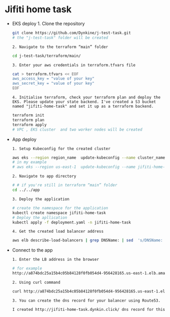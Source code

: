 # Jifiti home task

- EKS deploy
      1. Clone the repository

    ```bash
    git clone https://github.com/Dynkine/j-test-task.git
    # the "j-test-task" folder will be created
    ```
      2. Navigate to the terraform “main” folder
 
    ```bash
    cd j-test-task/terraform/main/
    ```
 
      3. Enter your aws credentials in terraform.tfvars file
 
    ```bash
    cat > terraform.tfvars << EOF
    aws_access_key = "value of your key"
    aws_secret_key = "value of your key"
    EOF
    ```
 
      4. Initialise terraform, check your terraform plan and deploy the EKS. Please update your state backend. I've created a S3 bucket named "jifiti-home-task" and set it up as a terraform backend.
 
    ```bash
    terraform init
    terraform plan
    terraform apply
    # VPC , EKS cluster  and two worker nodes will be created
    ```
    
- App deploy
    
      1. Setup Kubeconfig for the created cluster
    
    ```bash
    aws eks --region region_name  update-kubeconfig --name cluster_name
    # in my example
    # aws eks --region us-east-1  update-kubeconfig --name jifiti-home-task-cluster
    ```
    
      2. Navigate to app directory
    
    ```bash
    # # if you're still in terraform “main” folder
    cd ../../app
    ```
    
      3. Deploy the application
    
    ```bash
    # create the namespace for the application
    kubectl create namespace jifiti-home-task
    # Deploy the apllication
    kubectl apply -f deployment.yaml -n jifiti-home-task
    ```
    
      4. Get the created load balancer address
    
    ```bash
    aws elb describe-load-balancers | grep DNSName: | sed  's/DNSName: /http:\/\//g'
    ```
    
- Connect to the app

      1. Enter the LB address in the browser
    
    ```bash
    # for example
    http://a874bdc25a15b4c05b84128f0fb054d4-956428165.us-east-1.elb.amazonaws.com
    ```
    
      2. Using curl command
    
    ```bash
    curl http://a874bdc25a15b4c05b84128f0fb054d4-956428165.us-east-1.elb.amazonaws.com/ip
    ```
    
      3. You can create the dns record for your balancer using Route53.
    
    ```bash
    I created http://jifiti-home-task.dynkin.click/ dns record for this purpose
    ```
